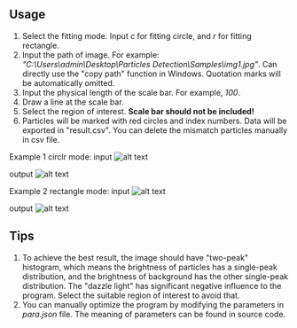 ## Usage

1. Select the fitting mode. Input *c* for fitting circle, and *r* for fitting rectangle.
2. Input the path of image. For example: *"C:\Users\admin\Desktop\Particles Detection\Samples\img1.jpg"*. Can directly use the "copy path" function in Windows. Quotation marks will be automatically omitted.  
3. Input the physical length of the scale bar. For example, *100*.
4. Draw a line at the scale bar.
5. Select the region of interest. **Scale bar should not be included!**
6. Particles will be marked with red circles and index numbers. Data will be exported in "result.csv". You can delete the mismatch particles manually in csv file.

Example 1 circlr mode:
input
![alt text](https://github.com/gguanine/NanoparticleSizeDistribution/blob/master/tests/img1.jpg)

output
![alt text](https://github.com/gguanine/NanoparticleSizeDistribution/blob/master/tests/img1/result.jpg)

Example 2 rectangle mode:
input
![alt text](https://github.com/gguanine/NanoparticleSizeDistribution/blob/master/tests/img2.jpg)

output
![alt text](https://github.com/gguanine/NanoparticleSizeDistribution/blob/master/tests/img2/result.jpg)

## Tips

1. To achieve the best result, the image should have "two-peak" histogram, which means the brightness of particles has a single-peak distribution, and the brightness of background has the other single-peak distribution. The "dazzle light" has significant negative influence to the program. Select the suitable region of interest to avoid that.
2. You can manually optimize the program by modifying  the parameters in *para.json* file. The meaning of parameters can be found in source code.
